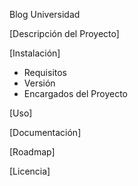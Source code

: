 Blog Universidad

[Descripción del Proyecto]

[Instalación]

  - Requisitos
  - Versión
  - Encargados del Proyecto

[Uso]

[Documentación]

[Roadmap]

[Licencia]
